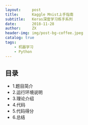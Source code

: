 ```yaml
---
layout:     post
title:      Kaggle Mnist上手指南
subtitle:   Keras深度学习练手系列
date:       2018-11-28
author:     ZX
header-img: img/post-bg-coffee.jpeg
catalog: true
tags:
    - 机器学习
    - Python
---
```


## 目录
- 1.题目简介
- 2.运行环境说明
- 3.理论介绍
- 4.代码
- 5.代码得分
- 6.总结
